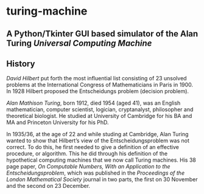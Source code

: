 # turing-machine

## A Python/Tkinter GUI based simulator of the Alan Turing *Universal Computing Machine*

## History

*David Hilbert* put forth the most influential list consisting of 23 unsolved problems at the International Congress of Mathematicians in Paris in 1900. In 1928 Hilbert proposed the Entscheidungs problem (decision problem). 

*Alan Mathison Turing*, born 1912, died 1954 (aged 41), was an English mathematician, computer scientist, logician, cryptanalyst, philosopher and theoretical biologist. He studied at University of Cambridge for his BA and MA and Princeton University for his PhD. 

In 1935/36, at the age of 22 and while studing at Cambridge, Alan Turing wanted to show that Hilbert’s view of the Entscheidungsproblem was not correct. To do this, he first needed to give a definition of an effective procedure, or algorithm. This he did through his definition of the hypothetical computing machines that we now call Turing machines. His 38 page paper, *On Computable Numbers, With an Application to the Entscheidungsproblem*, which was published in the *Proceedings of the London Mathematical Society* journal in two parts, the first on 30 November and the second on 23 December.

